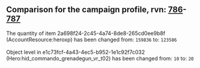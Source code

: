 ## Comparison for the campaign profile, rvn: [786](https://github.com/PRO100KatYT/FortniteProfileRevisions/tree/main/profiles/campaign/786%20campaign.json)-[787](https://github.com/PRO100KatYT/FortniteProfileRevisions/tree/main/profiles/campaign/787%20campaign.json)

The quantity of item 2a698f24-2c45-4a74-8de8-265cd0ee9b8f (AccountResource:heroxp) has been changed from: `159836` to: `123586`
<br><br>
Object level in e1c73fcf-4a43-4ec5-b952-1e1c92f7c032 (Hero:hid_commando_grenadegun_vr_t02) has been changed from: `10` to: `20`
<br><br>
